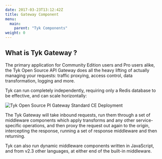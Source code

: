 ```yaml
---
date: 2017-03-23T13:12:42Z
title: Gateway Component
menu:
  main:
    parent: "Tyk Components"
weight: 0 
---
```


## What is Tyk Gateway ?

The primary application for Community Edition users and Pro users alike, the Tyk Open Source API Gateway does all the heavy lifting of actually managing your requests: traffic proxying, access control, data transformation, logging and more.

Tyk can run completely independently, requiring only a Redis database to be effective, and can scale horizontally:

![Tyk Open Source PI Gateway Standard CE Deployment][1]

The Tyk Gateway will take inbound requests, run them through a set of middleware components which apply transforms and any other service-specific operations, and then proxy the request out again to the origin, intercepting the response, running a set of response middleware and then returning.

Tyk can also run dynamic middleware components written in JavaScript, and from v2.3 other languages, at either end of the built-in middleware.

 [1]: /docs/img/diagrams/gateway.png